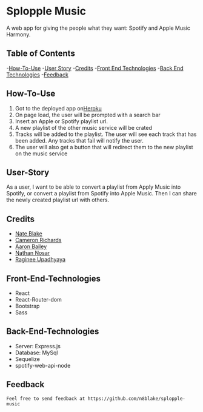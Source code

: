 # Splopple Music
A web app for giving the people what they want: Spotify and Apple Music Harmony. 

## Table of Contents
-[How-To-Use](#How-To-Use)
-[User Story](#User-Story)
-[Credits](#credits)
-[Front End Technologies](#Front-End-Technologies)
-[Back End Technologies](#Back-End-Technologies)
-[Feedback](#Feedback)

## How-To-Use
   <ol>
    <li>Got to the deployed app on<a href="https://splopple-music.herokuapp.com/">Heroku</a></li>
    <li>On page load, the user will be prompted with a search bar </li>
    <li>Insert an Apple or Spotify playlist url.</li>
    <li>A new playlist of the other music service will be crated</li>
    <li>Tracks will be added to the playlist. The user will see each track that has been added. Any tracks that fail will notify the user. </li>
    <li>The user will also get a button that will redirect them to the new playlist on the music service</li>
</ol>

## User-Story
 As a user, I want to be able to convert a playlist from Apply Music into Spotify, or convert a playlist from Spotify into Apple Music. Then I can share the newly created playlist url with others.

## Credits
<ul>
  <li>
   <a href='https://github.com/n8blake'>Nate Blake</a>
    </li>
     <li>
    <a href='https://github.com/crichards17'>Cameron Richards</a>
    </li>
    <li>
    <a href='https://github.com/AaronB22'> Aaron Bailey</a>
    </li>
     <li>
    <a href='https://github.com/nanosar90'>Nathan Nosar</a>
    </li>
     <li>
    <a href='https://github.com/ru14'>Raginee Upadhyaya</a>
    </li>
</ul>

## Front-End-Technologies
<ul>
    <li>React</li>
    <li>React-Router-dom</li>
    <li>Bootstrap</li>
    <li>Sass</li>
</ul>

## Back-End-Technologies
<ul>
    <li>Server: Express.js</li>
    <li>Database: MySql</li>
    <li>Sequelize</li>
    <li>spotify-web-api-node</li>
</ul>

## Feedback

    Feel free to send feedback at https://github.com/n8blake/splopple-music

